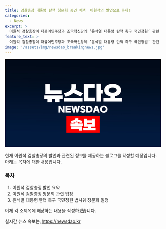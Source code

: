 ```yaml
---
title: 검찰총장 대통령 탄핵 청문회 증인 채택  이원석의 발언으로 화제!
categories:
  - News
excerpt: >
  이원석 검찰총장이 더불어민주당과 조국혁신당의 ‘윤석열 대통령 탄핵 촉구 국민청원’ 관련 청문회에서 증인으로 채택된 논란에 대해 “정치가 사법을 정쟁으로 몰아넣는 것”이라며 반발했습니다. 이에 대한 대중의 관심이 집중되는 가운데, 관련 청문회는 19일과 26일 두 차례에 걸쳐 열릴 예정이며, 추가로 채택된 증인들은 26일에 출석할 예정입니다. 이원석 총장은 김건희 여사 관련 수사에 대한 질의를 받을 것으로 보입니다. 이번 사안은 대중의 큰 관심을 끌고 있으며, 관련된 모든 증인들의 발언이 주목받을 전망입니다.
feature_text: >
  이원석 검찰총장이 더불어민주당과 조국혁신당의 ‘윤석열 대통령 탄핵 촉구 국민청원’ 관련 청문회에서 증인으로 채택된 논란에 대해 “정치가 사법을 정쟁으로 몰아넣는 것”이라며 반발했습니다. 이에 대한 대중의 관심이 집중되는 가운데, 관련 청문회는 19일과 26일 두 차례에 걸쳐 열릴 예정이며, 추가로 채택된 증인들은 26일에 출석할 예정입니다. 이원석 총장은 김건희 여사 관련 수사에 대한 질의를 받을 것으로 보입니다. 이번 사안은 대중의 큰 관심을 끌고 있으며, 관련된 모든 증인들의 발언이 주목받을 전망입니다.
image: '/assets/img/newsdao_breakingnews.jpg'
---
```


<p><img src="/assets/img/newsdao_breakingnews.jpg" alt="bookingtag 속보" /></p>

<p>현재 이원석 검찰총장의 발언과 관련된 정보를 제공하는 블로그를 작성할 예정입니다. 아래는 목차에 대한 내용입니다.</p>

<h3>목차</h3>

<ol>
<li>이원석 검찰총장 발언 요약</li>
<li>이원석 검찰총장 청문회 관련 입장</li>
<li>윤석열 대통령 탄핵 촉구 국민청원 법사위 청문회 일정</li>
</ol>

<p>이제 각 소제목에 해당하는 내용을 작성하겠습니다.</p>
실시간 뉴스 속보는, <a href="https://newsdao.kr" rel="dofollow">https://newsdao.kr</a>


